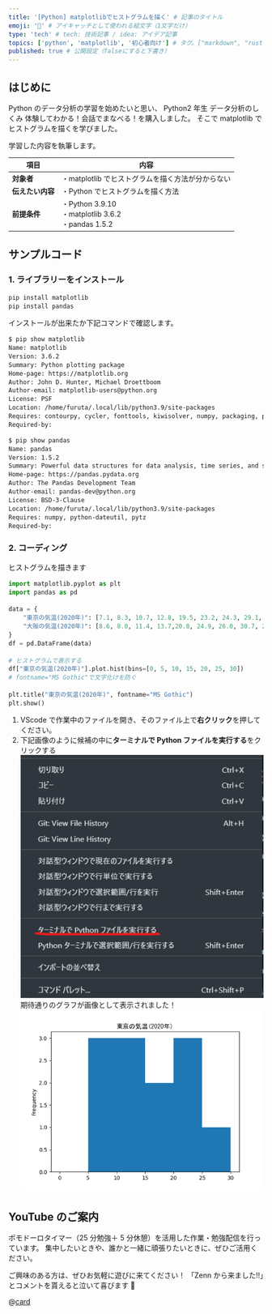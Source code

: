 ```yaml
---
title: '[Python] matplotlibでヒストグラムを描く' # 記事のタイトル
emoji: '🐍' # アイキャッチとして使われる絵文字（1文字だけ）
type: 'tech' # tech: 技術記事 / idea: アイデア記事
topics: ['python', 'matplotlib', '初心者向け'] # タグ。["markdown", "rust", "aws"]のように指定する
published: true # 公開設定（falseにすると下書き）
---
```


## はじめに

Python のデータ分析の学習を始めたいと思い、
Python2 年生 データ分析のしくみ 体験してわかる！会話でまなべる！を購入しました。
そこで matplotlib でヒストグラムを描くを学びました。

学習した内容を執筆します。

| 項目             | 内容                                                    |
| ---------------- | ------------------------------------------------------- |
| **対象者**       | ・matplotlib でヒストグラムを描く方法が分からない       |
| **伝えたい内容** | ・Python でヒストグラムを描く方法                       |
| **前提条件**     | ・Python 3.9.10<br>・matplotlib 3.6.2<br>・pandas 1.5.2 |

## サンプルコード

### 1. ライブラリーをインストール

```bash
pip install matplotlib
pip install pandas
```

インストールが出来たか下記コマンドで確認します。

```bash
$ pip show matplotlib
Name: matplotlib
Version: 3.6.2
Summary: Python plotting package
Home-page: https://matplotlib.org
Author: John D. Hunter, Michael Droettboom
Author-email: matplotlib-users@python.org
License: PSF
Location: /home/furuta/.local/lib/python3.9/site-packages
Requires: contourpy, cycler, fonttools, kiwisolver, numpy, packaging, pillow, pyparsing, python-dateutil
Required-by:
```

```bash
$ pip show pandas
Name: pandas
Version: 1.5.2
Summary: Powerful data structures for data analysis, time series, and statistics
Home-page: https://pandas.pydata.org
Author: The Pandas Development Team
Author-email: pandas-dev@python.org
License: BSD-3-Clause
Location: /home/furuta/.local/lib/python3.9/site-packages
Requires: numpy, python-dateutil, pytz
Required-by:
```

### 2. コーディング

ヒストグラムを描きます

```python
import matplotlib.pyplot as plt
import pandas as pd

data = {
    "東京の気温(2020年)": [7.1, 8.3, 10.7, 12.8, 19.5, 23.2, 24.3, 29.1, 24.2, 17.5, 14.0, 7.7],
    "大阪の気温(2020年)": [8.6, 8.0, 11.4, 13.7,20.8, 24.9, 26.0, 30.7, 25.8, 18.7, 14.7, 8.7]
}
df = pd.DataFrame(data)

# ヒストグラムで表示する
df["東京の気温(2020年)"].plot.hist(bins=[0, 5, 10, 15, 20, 25, 30])
# fontname="MS Gothic"で文字化けを防ぐ

plt.title("東京の気温(2020年)", fontname="MS Gothic")
plt.show()
```

1. VScode で作業中のファイルを開き、そのファイル上で**右クリック**を押してください。
2. 下記画像のように候補の中に**ターミナルで Python ファイルを実行する**をクリックする
   ![ターミナルでPythonファイルを実行する](/images/run-matplotlib-vscode.png)
   期待通りのグラフが画像として表示されました！
   ![hist](/images/hist.png)

## YouTube のご案内

ポモドーロタイマー（25 分勉強＋ 5 分休憩）を活用した作業・勉強配信を行っています。
集中したいときや、誰かと一緒に頑張りたいときに、ぜひご活用ください。

ご興味のある方は、ぜひお気軽に遊びに来てください！
「Zenn から来ました!!」とコメントを貰えると泣いて喜びます 🤣

@[card](https://www.youtube.com/@aew2sbee)
